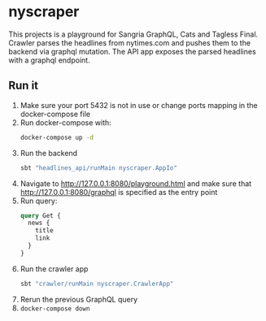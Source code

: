 # nyscraper

This projects is a playground for Sangria GraphQL, Cats and Tagless Final. Crawler parses the headlines from nytimes.com and pushes them to the backend via graphql mutation. The API app exposes the parsed headlines with a graphql endpoint.

## Run it

1. Make sure your port 5432 is not in use or change ports mapping in the docker-compose file
1. Run docker-compose with:
    ```bash
    docker-compose up -d
    ```
1. Run the backend
    ```bash
    sbt "headlines_api/runMain nyscraper.AppIo"
    ```
1. Navigate to http://127.0.0.1:8080/playground.html and make sure that http://127.0.0.1:8080/graphql is specified as the entry point
1. Run query:
    ```graphql
    query Get {
      news {
        title
        link
      }
    }
    ```
1. Run the crawler app
    ```bash
    sbt "crawler/runMain nyscraper.CrawlerApp"
    ```
1. Rerun the previous GraphQL query
1. `docker-compose down`
